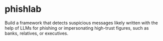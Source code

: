 # phishlab
Build a framework that detects suspicious messages likely written with the help of LLMs for phishing or impersonating high-trust figures, such as banks, relatives, or executives.
